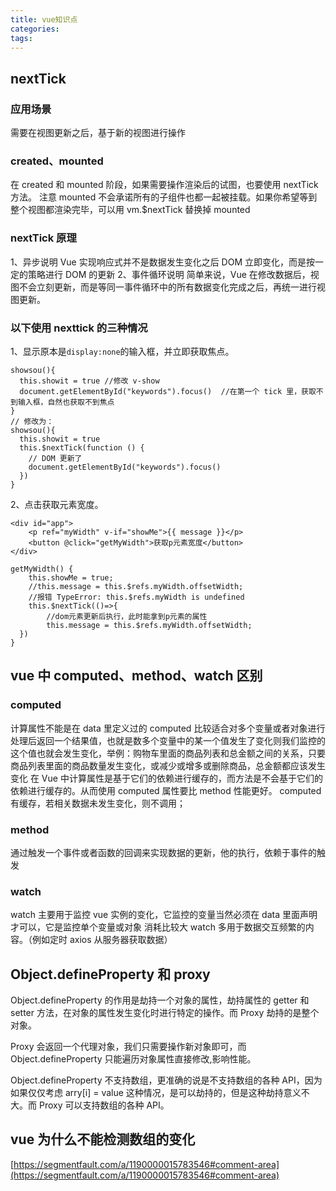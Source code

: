 ```yaml
---
title: vue知识点
categories:
tags:
---
```


## nextTick

### 应用场景

需要在视图更新之后，基于新的视图进行操作

### created、mounted

在 created 和 mounted 阶段，如果需要操作渲染后的试图，也要使用 nextTick 方法。
注意 mounted 不会承诺所有的子组件也都一起被挂载。如果你希望等到整个视图都渲染完毕，可以用 vm.\$nextTick 替换掉 mounted

### nextTick 原理

1、异步说明
Vue 实现响应式并不是数据发生变化之后 DOM 立即变化，而是按一定的策略进行 DOM 的更新
2、事件循环说明
简单来说，Vue 在修改数据后，视图不会立刻更新，而是等同一事件循环中的所有数据变化完成之后，再统一进行视图更新。

### 以下使用 nexttick 的三种情况

1、显示原本是`display:none`的输入框，并立即获取焦点。

```
showsou(){
  this.showit = true //修改 v-show
  document.getElementById("keywords").focus()  //在第一个 tick 里，获取不到输入框，自然也获取不到焦点
}
// 修改为：
showsou(){
  this.showit = true
  this.$nextTick(function () {
    // DOM 更新了
    document.getElementById("keywords").focus()
  })
}
```

2、点击获取元素宽度。

```
<div id="app">
    <p ref="myWidth" v-if="showMe">{{ message }}</p>
    <button @click="getMyWidth">获取p元素宽度</button>
</div>

getMyWidth() {
    this.showMe = true;
    //this.message = this.$refs.myWidth.offsetWidth;
    //报错 TypeError: this.$refs.myWidth is undefined
    this.$nextTick(()=>{
        //dom元素更新后执行，此时能拿到p元素的属性
        this.message = this.$refs.myWidth.offsetWidth;
  })
}
```

## vue 中 computed、method、watch 区别

### computed

计算属性不能是在 data 里定义过的
computed 比较适合对多个变量或者对象进行处理后返回一个结果值，也就是数多个变量中的某一个值发生了变化则我们监控的这个值也就会发生变化，举例：购物车里面的商品列表和总金额之间的关系，只要商品列表里面的商品数量发生变化，或减少或增多或删除商品，总金额都应该发生变化
在 Vue 中计算属性是基于它们的依赖进行缓存的，而方法是不会基于它们的依赖进行缓存的。从而使用 computed 属性要比 method 性能更好。
computed 有缓存，若相关数据未发生变化，则不调用；

### method

通过触发一个事件或者函数的回调来实现数据的更新，他的执行，依赖于事件的触发

### watch

watch 主要用于监控 vue 实例的变化，它监控的变量当然必须在 data 里面声明才可以，它是监控单个变量或对象
消耗比较大
watch 多用于数据交互频繁的内容。（例如定时 axios 从服务器获取数据）

## Object.defineProperty 和 proxy

Object.defineProperty 的作用是劫持一个对象的属性，劫持属性的 getter 和 setter 方法，在对象的属性发生变化时进行特定的操作。而 Proxy 劫持的是整个对象。

Proxy 会返回一个代理对象，我们只需要操作新对象即可，而 Object.defineProperty 只能遍历对象属性直接修改,影响性能。

Object.defineProperty 不支持数组，更准确的说是不支持数组的各种 API，因为如果仅仅考虑 arry[i] = value 这种情况，是可以劫持的，但是这种劫持意义不大。而 Proxy 可以支持数组的各种 API。

## vue 为什么不能检测数组的变化

[https://segmentfault.com/a/1190000015783546#comment-area](https://segmentfault.com/a/1190000015783546#comment-area)
